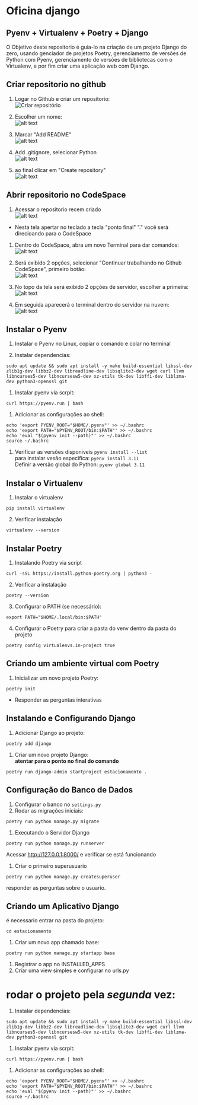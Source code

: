 # Oficina django
## Pyenv + Virtualenv + Poetry + Django

O Objetivo deste repositorio é guia-lo na criação de um projeto Django do zero, usando genciador de projetos Poetry, gerenciamento de versões de Python com Pyenv, gerenciamento de versões de bibliotecas com o Virtualenv, e por fim criar uma aplicação web com Django.

## Criar repositorio no github

1. Logar no Github e criar um repositorio: <br>
![Criar repositório](img/image.png)

1. Escolher um nome:<br>
![alt text](img/image-1.png)

1. Marcar "Add README"<br>
![alt text](img/image-2.png)

1. Add .gitignore, selecionar Python<br>
![alt text](img/image-3.png)

1. ao final clicar em "Create repository"<br>
![alt text](img/image-4.png)

## Abrir repositorio no CodeSpace

1. Acessar o repositorio recem criado<br>
![alt text](img/image-5.png) <br>
* Nesta tela apertar no teclado a tecla "ponto final" "." você será direcioando para o CodeSpace<br>

1. Dentro do CodeSpace, abra um novo Terminal para dar comandos:<br>
![alt text](img/image-6.png)

1. Será exibido 2 opções, selecionar "Continuar trabalhando no Github CodeSpace", primeiro botão: <br>
![alt text](<img/Captura de tela de 2025-02-21 08-46-24.png>)

1. No topo da tela será exibido 2 opções de servidor, escolher a primeira:<br>
![alt text](<img/Captura de tela de 2025-02-21 08-46-30.png>)

1. Em seguida aparecerá o terminal dentro do servidor na nuvem:<br>
![alt text](img/image-7.png)


## Instalar o Pyenv
1. Instalar o Pyenv no Linux, copiar o comando e colar no terminal<br>

1. Instalar dependencias:<br>
```
sudo apt update && sudo apt install -y make build-essential libssl-dev zlib1g-dev libbz2-dev libreadline-dev libsqlite3-dev wget curl llvm libncurses5-dev libncursesw5-dev xz-utils tk-dev libffi-dev liblzma-dev python3-openssl git
```
1. Instalar pyenv via scrpit: <br>
```
curl https://pyenv.run | bash
```

1. Adicionar as configurações ao shell:
```
echo 'export PYENV_ROOT="$HOME/.pyenv"' >> ~/.bashrc
echo 'export PATH="$PYENV_ROOT/bin:$PATH"' >> ~/.bashrc
echo 'eval "$(pyenv init --path)"' >> ~/.bashrc
source ~/.bashrc
```

1. Verificar as versões disponiveis ``pyenv install --list`` <br>
para instalar vesão especifica: ``pyenv install 3.11`` <br>
Definir a versão global do Python: ``pyenv global 3.11`` <br>

## Instalar o Virtualenv

1. Instalar o virtualenv<br>
```
pip install virtualenv
```
2. Verificar instalação<br>
```
virtualenv --version
```

## Instalar Poetry

1. Instalando Poetry via script<br>
```
curl -sSL https://install.python-poetry.org | python3 - 
```
2. Verificar a instalação<br>
```
poetry --version
```
3. Configurar o PATH (se necessário):<br>
```
export PATH="$HOME/.local/bin:$PATH"
```
4. Configurar o Poetry para criar a pasta do venv dentro da pasta do projeto
```
poetry config virtualenvs.in-project true
```

## Criando um ambiente virtual com Poetry

1. Inicializar um novo projeto Poetry:
```
poetry init
```
* Responder as perguntas interativas

## Instalando e Configurando Django

1. Adicionar Django ao projeto:
```
poetry add django
```

1. Criar um novo projeto Django:<br>
**atentar para o ponto no final do comando**
```
poetry run django-admin startproject estacionamento . 
```

## Configuração do Banco de Dados

1. Configurar o banco no ``settings.py``
1. Rodar as migrações iniciais:
```
poetry run python manage.py migrate
```

1. Executando o Servidor Django
```
poetry run python manage.py runserver
```

Acessar http://127.0.0.1:8000/ e verificar se está funcionando

1. Criar o primeiro superusuario
```
poetry run python manage.py createsuperuser
```

responder as perguntas sobre o usuario.

## Criando um Aplicativo Django

é necessario entrar na pasta do projeto:

```cd estacionamento```

1. Criar um novo app chamado base:

```
poetry run python manage.py startapp base
```

1. Registrar o app no INSTALLED_APPS
1. Criar uma view simples e configurar no urls.py


# rodar o projeto pela *segunda* vez:

1. Instalar dependencias:<br>
```
sudo apt update && sudo apt install -y make build-essential libssl-dev zlib1g-dev libbz2-dev libreadline-dev libsqlite3-dev wget curl llvm libncurses5-dev libncursesw5-dev xz-utils tk-dev libffi-dev liblzma-dev python3-openssl git
```
1. Instalar pyenv via scrpit: <br>
```
curl https://pyenv.run | bash
```

1. Adicionar as configurações ao shell:
```
echo 'export PYENV_ROOT="$HOME/.pyenv"' >> ~/.bashrc
echo 'export PATH="$PYENV_ROOT/bin:$PATH"' >> ~/.bashrc
echo 'eval "$(pyenv init --path)"' >> ~/.bashrc
source ~/.bashrc
```
